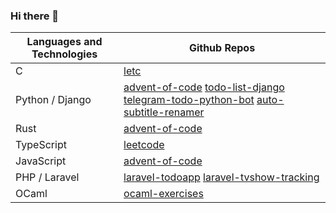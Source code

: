 ### Hi there 👋

| Languages and Technologies | Github Repos |
| -------------------------- | ------------ |
|             C              | [letc](https://github.com/matheusbucater/letc) |
|      Python / Django       | [advent-of-code](https://github.com/matheusbucater/advent-of-code)  [todo-list-django](https://github.com/matheusbucater/todo-list-django)  [telegram-todo-python-bot](https://github.com/matheusbucater/telegram-todo-python-bot)  [auto-subtitle-renamer](https://github.com/matheusbucater/auto-subtitle-renamer) |
|            Rust            | [advent-of-code](https://github.com/matheusbucater/advent-of-code) |
|         TypeScript         | [leetcode](https://github.com/matheusbucater/leetcode) |
|         JavaScript         | [advent-of-code](https://github.com/matheusbucater/advent-of-code) |
|       PHP / Laravel        | [laravel-todoapp](https://github.com/matheusbucater/laravel-todoapp)  [laravel-tvshow-tracking](https://github.com/matheusbucater/laravel-tvshow-tracking) |
|           OCaml            | [ocaml-exercises](https://github.com/matheusbucater/ocaml-exercises) |


<!--
**matheusbucater/matheusbucater** is a ✨ _special_ ✨ repository because its `README.md` (this file) appears on your GitHub profile.

Here are some ideas to get you started:

- 🔭 I’m currently working on ...
- 🌱 I’m currently learning ...
- 👯 I’m looking to collaborate on ...
- 🤔 I’m looking for help with ...
- 💬 Ask me about ...
- 📫 How to reach me: ...
- 😄 Pronouns: ...
- ⚡ Fun fact: ...
-->
